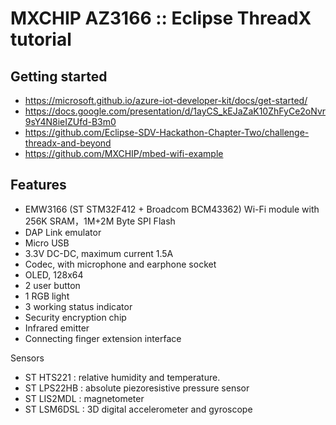# MXCHIP AZ3166 :: Eclipse ThreadX tutorial

## Getting started

* https://microsoft.github.io/azure-iot-developer-kit/docs/get-started/
* https://docs.google.com/presentation/d/1ayCS_kEJaZaK10ZhFyCe2oNvr9sY4N8ieIZUfd-B3m0
* https://github.com/Eclipse-SDV-Hackathon-Chapter-Two/challenge-threadx-and-beyond
* https://github.com/MXCHIP/mbed-wifi-example

## Features

* EMW3166 (ST STM32F412 + Broadcom BCM43362) Wi-Fi module with 256K SRAM，1M+2M Byte SPI Flash
* DAP Link emulator
* Micro USB
* 3.3V DC-DC, maximum current 1.5A
* Codec, with microphone and earphone socket
* OLED, 128x64
* 2 user button
* 1 RGB light
* 3 working status indicator
* Security encryption chip
* Infrared emitter
* Connecting finger extension interface

Sensors
* ST HTS221 : relative humidity and temperature.
* ST LPS22HB : absolute piezoresistive pressure sensor
* ST LIS2MDL : magnetometer
* ST LSM6DSL : 3D digital accelerometer and gyroscope

